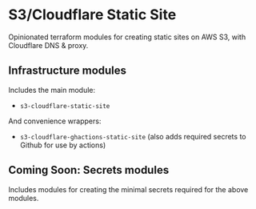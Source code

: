 # S3/Cloudflare Static Site

Opinionated terraform modules for creating static sites on AWS S3, with Cloudflare DNS & proxy.

## Infrastructure modules

Includes the main module:

- `s3-cloudflare-static-site`

And convenience wrappers:

- `s3-cloudflare-ghactions-static-site` (also adds required secrets to Github for use by actions)

## Coming Soon: Secrets modules

Includes modules for creating the minimal secrets required for the above modules.
